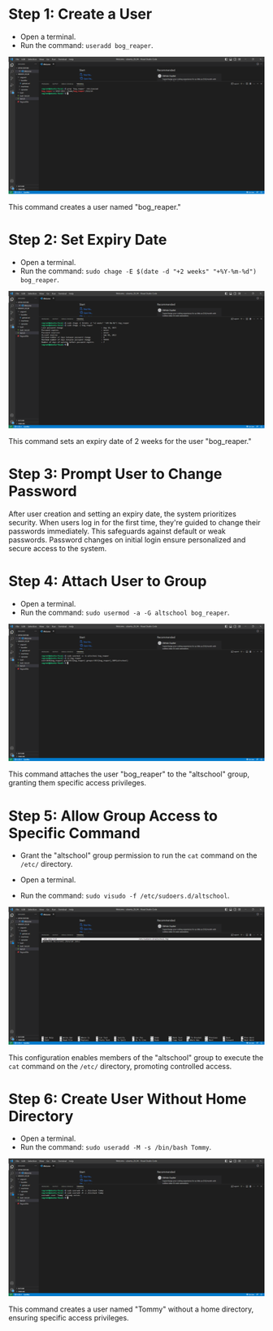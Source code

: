# Step 1: Create a User

- Open a terminal.
- Run the command: `useradd bog_reaper`.

![Step 1](./images/01%20useradd.png)

This command creates a user named "bog_reaper."


# Step 2: Set Expiry Date

- Open a terminal.
- Run the command: `sudo chage -E $(date -d "+2 weeks" "+%Y-%m-%d") bog_reaper`.

![Step 2](./images/02%20step%202.png)

This command sets an expiry date of 2 weeks for the user "bog_reaper."




# Step 3: Prompt User to Change Password

After user creation and setting an expiry date, the system prioritizes security. When users log in for the first time, they're guided to change their passwords immediately. This safeguards against default or weak passwords. Password changes on initial login ensure personalized and secure access to the system.


# Step 4: Attach User to Group

- Open a terminal.
- Run the command: `sudo usermod -a -G altschool bog_reaper`.

![Step 4 ](./images/04%20step%204.png)

This command attaches the user "bog_reaper" to the "altschool" group, granting them specific access privileges.



# Step 5: Allow Group Access to Specific Command

- Grant the "altschool" group permission to run the `cat` command on the `/etc/` directory.

- Open a terminal.
- Run the command: `sudo visudo -f /etc/sudoers.d/altschool`.

![Step 5 Screenshot](./images/05%20step%205.png)

This configuration enables members of the "altschool" group to execute the `cat` command on the `/etc/` directory, promoting controlled access.



# Step 6: Create User Without Home Directory

- Open a terminal.
- Run the command: `sudo useradd -M -s /bin/bash Tommy`.

![Step 6 Screenshot](./images/06%20step%206.png)

This command creates a user named "Tommy" without a home directory, ensuring specific access privileges.



